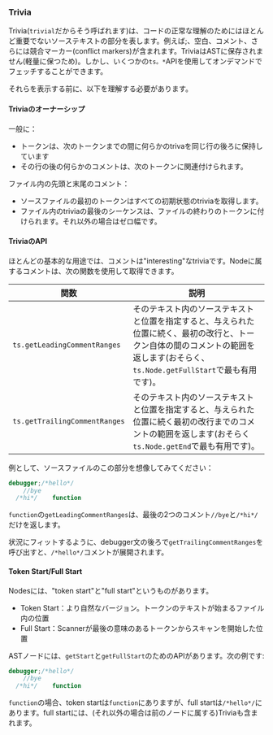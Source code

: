 ### Trivia
Trivia(`trivial`だからそう呼ばれます)は、コードの正常な理解のためにはほとんど重要でないソーステキストの部分を表します。例えば;、空白、コメント、さらには競合マーカー(conflict markers)が含まれます。TriviaはASTに保存されません(軽量に保つため)。しかし、いくつかの`ts。*`APIを使用してオンデマンドでフェッチすることができます。

それらを表示する前に、以下を理解する必要があります。

#### Triviaのオーナーシップ
一般に：
* トークンは、次のトークンまでの間に何らかのtrivaを同じ行の後ろに保持しています
* その行の後の何らかのコメントは、次のトークンに関連付けられます。

ファイル内の先頭と末尾のコメント：
* ソースファイルの最初のトークンはすべての初期状態のtriviaを取得します。
* ファイル内のtriviaの最後のシーケンスは、ファイルの終わりのトークンに付けられます。それ以外の場合はゼロ幅です。

#### TriviaのAPI
ほとんどの基本的な用途では、コメントは"interesting"なtriviaです。Nodeに属するコメントは、次の関数を使用して取得できます。

関数|説明
--------- | ------------
`ts.getLeadingCommentRanges`|そのテキスト内のソーステキストと位置を指定すると、与えられた位置に続く、最初の改行と、トークン自体の間のコメントの範囲を返します(おそらく、`ts.Node.getFullStart`で最も有用です)。
`ts.getTrailingCommentRanges`|そのテキスト内のソーステキストと位置を指定すると、与えられた位置に続く最初の改行までのコメントの範囲を返します(おそらく `ts.Node.getEnd`で最も有用です)。

例として、ソースファイルのこの部分を想像してみてください：

```ts
debugger;/*hello*/
    //bye
  /*hi*/    function
```

`function`の`getLeadingCommentRanges`は、最後の2つのコメント`//bye`と`/*hi*/`だけを返します。

状況にフィットするように、debugger文の後ろで`getTrailingCommentRanges`を呼び出すと、`/*hello*/`コメントが展開されます。

#### Token Start/Full Start
Nodesには、"token start"と"full start"というものがあります。

* Token Start：より自然なバージョン。トークンのテキストが始まるファイル内の位置
* Full Start：Scannerが最後の意味のあるトークンからスキャンを開始した位置

ASTノードには、`getStart`と`getFullStart`のためのAPIがあります。次の例です:

```ts
debugger;/*hello*/
    //bye
  /*hi*/    function
```
`function`の場合、token startは`function`にありますが、full startは`/*hello*/`にあります。full startには、(それ以外の場合は前のノードに属する)Triviaも含まれます。
